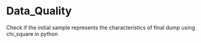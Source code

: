 # Data_Quality
Check if the initial sample represents the characteristics of final dump using chi_square in python
